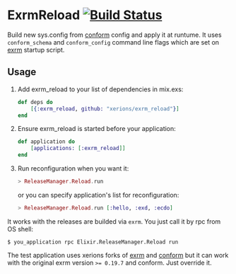 # ExrmReload [![Build Status](https://travis-ci.org/xerions/exrm_reload.svg)](https://travis-ci.org/xerions/exrm_reload)

Build new sys.config from [conform](https://github.com/bitwalker/conform) config and apply it at runtume. 
It uses `conform_schema` and `conform_config` command line flags which are set on [exrm](https://github.com/bitwalker/exrm) startup script.

## Usage

1. Add exrm_reload to your list of dependencies in mix.exs:

    ```elixir
    def deps do
        [{:exrm_reload, github: "xerions/exrm_reload"}]
    end
    ```

2. Ensure exrm_reload is started before your application:

    ```elixir
    def application do
        [applications: [:exrm_reload]]
    end
    ```

3. Run reconfiguration when you want it:

	```elixir
	> ReleaseManager.Reload.run
	```

	or you can specify application's list for reconfiguration:

	```elixir
	> ReleaseManager.Reload.run [:hello, :exd, :ecdo]
	```

It works with the releases are builded via `exrm`. You just call it by rpc from OS shell:

	$ you_application rpc Elixir.ReleaseManager.Reload run

The test application uses xerions forks of [exrm](https://github.com/xerions/exrm) and [conform](https://github.com/xerions/conform) but it can work with the original exrm version `>= 0.19.7` and conform. Just override it.
